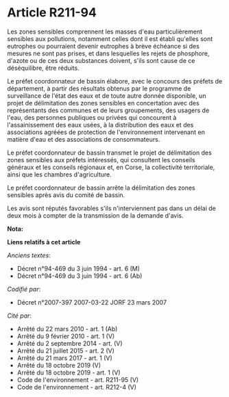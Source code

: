 # Article R211-94

Les zones sensibles comprennent les masses d'eau particulièrement sensibles aux pollutions, notamment celles dont il est
établi qu'elles sont eutrophes ou pourraient devenir eutrophes à brève échéance si des mesures ne sont pas prises, et dans
lesquelles les rejets de phosphore, d'azote ou de ces deux substances doivent, s'ils sont cause de ce déséquilibre, être
réduits.

Le préfet coordonnateur de bassin élabore, avec le concours des préfets de département, à partir des résultats obtenus par le
programme de surveillance de l'état des eaux et de toute autre donnée disponible, un projet de délimitation des zones
sensibles en concertation avec des représentants des communes et de leurs groupements, des usagers de l'eau, des personnes
publiques ou privées qui concourent à l'assainissement des eaux usées, à la distribution des eaux et des associations agréées
de protection de l'environnement intervenant en matière d'eau et des associations de consommateurs.

Le préfet coordonnateur de bassin transmet le projet de délimitation des zones sensibles aux préfets intéressés, qui
consultent les conseils généraux et les conseils régionaux et, en Corse, la collectivité territoriale, ainsi que les chambres
d'agriculture.

Le préfet coordonnateur de bassin arrête la délimitation des zones sensibles après avis du comité de bassin.

Les avis sont réputés favorables s'ils n'interviennent pas dans un délai de deux mois à compter de la transmission de la
demande d'avis.

**Nota:**



**Liens relatifs à cet article**

_Anciens textes_:

  - Décret n°94-469 du 3 juin 1994 - art. 6 (M)
  - Décret n°94-469 du 3 juin 1994 - art. 6 (Ab)

_Codifié par_:

  - Décret n°2007-397 2007-03-22 JORF 23 mars 2007

_Cité par_:

  - Arrêté du 22 mars 2010 - art. 1 (Ab)
  - Arrêté du 9 février 2010 - art. 1 (V)
  - Arrêté du 2 septembre 2014 - art. (V)
  - Arrêté du 21 juillet 2015 - art. 2 (V)
  - Arrêté du 21 mars 2017 - art. 1 (V)
  - Arrêté du 18 octobre 2019 (V)
  - Arrêté du 18 octobre 2019 - art. 1 (V)
  - Code de l'environnement - art. R211-95 (V)
  - Code de l'environnement - art. R212-4 (V)
